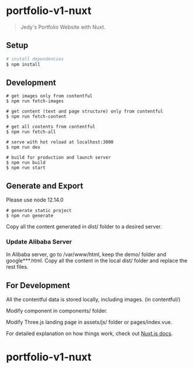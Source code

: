 # portfolio-v1-nuxt

> Jedy's Portfolio Website with Nuxt.

## Setup

```bash
# install dependencies
$ npm install
```
## Development

```
# get images only from contentful
$ npm run fetch-images

# get content (text and page structure) only from contentful
$ npm run fetch-content

# get all contents from contentful
$ npm run fetch-all

# serve with hot reload at localhost:3000
$ npm run dev

# build for production and launch server
$ npm run build
$ npm run start
```
## Generate and Export

Please use node 12.14.0
```
# generate static project
$ npm run generate
```
Copy all the content generated in dist/ folder to a desired server.

### Update Alibaba Server
In Alibaba server, go to /var/www/html, keep the demo/ folder and google***.html.
Copy all the content in the local dist/ folder and replace the rest files.

## For Development

All the contentful data is stored locally, including images. (in contentful/)

Modify component in components/ folder.

Modify Three.js landing page in assets/js/ folder or pages/index.vue.

For detailed explanation on how things work, check out [Nuxt.js docs](https://nuxtjs.org).
# portfolio-v1-nuxt


